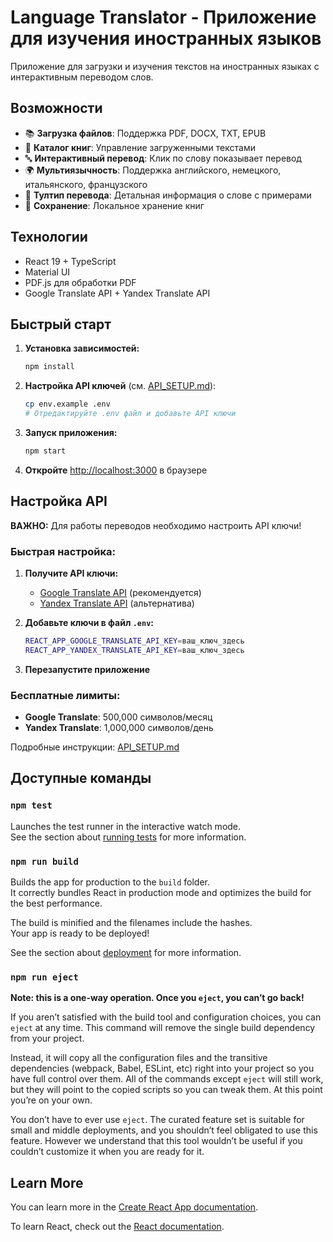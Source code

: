 # Language Translator - Приложение для изучения иностранных языков

Приложение для загрузки и изучения текстов на иностранных языках с интерактивным переводом слов.

## Возможности

- 📚 **Загрузка файлов**: Поддержка PDF, DOCX, TXT, EPUB
- 📖 **Каталог книг**: Управление загруженными текстами
- 🔤 **Интерактивный перевод**: Клик по слову показывает перевод
- 🌍 **Мультиязычность**: Поддержка английского, немецкого, итальянского, французского
- 🎯 **Тултип перевода**: Детальная информация о слове с примерами
- 💾 **Сохранение**: Локальное хранение книг

## Технологии

- React 19 + TypeScript
- Material UI
- PDF.js для обработки PDF
- Google Translate API + Yandex Translate API

## Быстрый старт

1. **Установка зависимостей:**
   ```bash
   npm install
   ```

2. **Настройка API ключей** (см. [API_SETUP.md](./API_SETUP.md)):
   ```bash
   cp env.example .env
   # Отредактируйте .env файл и добавьте API ключи
   ```

3. **Запуск приложения:**
   ```bash
   npm start
   ```

4. **Откройте** [http://localhost:3000](http://localhost:3000) в браузере

## Настройка API

**ВАЖНО:** Для работы переводов необходимо настроить API ключи!

### Быстрая настройка:

1. **Получите API ключи:**
   - [Google Translate API](https://console.cloud.google.com/) (рекомендуется)
   - [Yandex Translate API](https://translate.yandex.com/developers) (альтернатива)

2. **Добавьте ключи в файл `.env`:**
   ```bash
   REACT_APP_GOOGLE_TRANSLATE_API_KEY=ваш_ключ_здесь
   REACT_APP_YANDEX_TRANSLATE_API_KEY=ваш_ключ_здесь
   ```

3. **Перезапустите приложение**

### Бесплатные лимиты:
- **Google Translate**: 500,000 символов/месяц
- **Yandex Translate**: 1,000,000 символов/день

Подробные инструкции: [API_SETUP.md](./API_SETUP.md)

## Доступные команды

### `npm test`

Launches the test runner in the interactive watch mode.\
See the section about [running tests](https://facebook.github.io/create-react-app/docs/running-tests) for more information.

### `npm run build`

Builds the app for production to the `build` folder.\
It correctly bundles React in production mode and optimizes the build for the best performance.

The build is minified and the filenames include the hashes.\
Your app is ready to be deployed!

See the section about [deployment](https://facebook.github.io/create-react-app/docs/deployment) for more information.

### `npm run eject`

**Note: this is a one-way operation. Once you `eject`, you can’t go back!**

If you aren’t satisfied with the build tool and configuration choices, you can `eject` at any time. This command will remove the single build dependency from your project.

Instead, it will copy all the configuration files and the transitive dependencies (webpack, Babel, ESLint, etc) right into your project so you have full control over them. All of the commands except `eject` will still work, but they will point to the copied scripts so you can tweak them. At this point you’re on your own.

You don’t have to ever use `eject`. The curated feature set is suitable for small and middle deployments, and you shouldn’t feel obligated to use this feature. However we understand that this tool wouldn’t be useful if you couldn’t customize it when you are ready for it.

## Learn More

You can learn more in the [Create React App documentation](https://facebook.github.io/create-react-app/docs/getting-started).

To learn React, check out the [React documentation](https://reactjs.org/).
